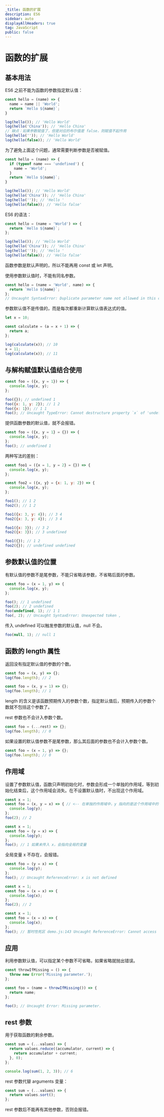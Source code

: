 ```yaml
---
_title: 函数的扩展
description: ES6
sidebar: auto
displayAllHeaders: true
tag: JavaScript
public: false
---
```


# 函数的扩展

## 基本用法

ES6 之前不能为函数的参数指定默认值：

```js
const hello = (name) => {
  name = name || 'World';
  return `Hello ${name}`;
}

log(hello()); // 'Hello World'
log(hello('China')); // 'Hello China'
// 缺点：如果参数赋值了，但是对应的布尔值是 false，则赋值不起作用
log(hello('')); // 'Hello World'
log(hello(false)); // 'Hello World'
```

为了避免上面这个问题，通常需要判断参数是否被赋值。

```js
const hello = (name) => {
  if (typeof name === 'undefined') {
    name = 'World';
  }
  return `Hello ${name}`;
}

log(hello()); // 'Hello World'
log(hello('China')); // 'Hello China'
log(hello('')); // 'Hello '
log(hello(false)); // 'Hello false'
```

ES6 的语法：

```js
const hello = (name = 'World') => {
  return `Hello ${name}`;
};

log(hello()); // 'Hello World'
log(hello('China')); // 'Hello China'
log(hello('')); // 'Hello '
log(hello(false)); // 'Hello false'
```

函数参数是默认声明的，所以不能再用 const 或 let 声明。

使用参数默认值时，不能有同名参数。

```js
const hello = (name = 'World', name) => {
  return `Hello ${name}`;
};
// Uncaught SyntaxError: Duplicate parameter name not allowed in this context
```

参数默认值不是传值的，而是每次都重新计算默认值表达式的值。

```js
let x = 10;

const calculate = (a = x + 1) => {
  return a;
};

log(calculate(x)); // 10
x = 11;
log(calculate(x)); // 11
```

## 与解构赋值默认值结合使用

```js
const foo = ({x, y = 1}) => {
  console.log(x, y);
};

foo({}); // undefined 1
foo({x: 1, y: 2}); // 1 2
foo({x: 1}); // 1 1
foo(); // Uncaught TypeError: Cannot destructure property `x` of 'undefined' or 'null'.
```

提供函数参数的默认值，就不会报错。

```js
const foo = ({x, y = 1} = {}) => {
  console.log(x, y);
};
foo(); // undefined 1
```

两种写法的差别：

```js
const foo1 = ({x = 1, y = 2} = {}) => {
  console.log(x, y);
};

const foo2 = ({x, y} = {x: 1, y: 2}) => {
  console.log(x, y);
};

foo1(); // 1 2
foo2(); // 1 2

foo1({x: 3, y: 4}); // 3 4
foo2({x: 3, y: 4}); // 3 4

foo1({x: 3}); // 3 2
foo2({x: 3}); // 3 undefined

foo1({}); // 1 2
foo2({}); // undefined undefined
```

## 参数默认值的位置

有默认值的参数不是尾参数，不能只省略该参数，不省略后面的参数。

```js
const foo = (x = 1, y) => {
  console.log(x, y);
};

foo(); // 1 undefined
foo(2); // 2 undefined
foo(undefined, 1); // 1 1
foo(, 2); // Uncaught SyntaxError: Unexpected token ,
```

传入 undefined 可以触发参数的默认值，null 不会。

```js
foo(null, 1); // null 1
```

## 函数的 length 属性

返回没有指定默认值的参数的个数。

```js
const foo = (x, y) => {};
log(foo.length); // 2
```

```js
const foo = (x, y = 1) => {};
log(foo.length); // 1
```

length 的含义是该函数预期传入的参数个数，指定默认值后，预期传入的参数个数就不包括这个参数了。

rest 参数也不会计入参数个数。

```js
const foo = (...rest) => {};
log(foo.length); // 0
```

如果设置的默认值参数不是尾参数，那么其后面的参数也不会计入参数个数。

```js
const foo = (x = 1, y) => {};
log(foo.length); // 0
```

## 作用域

设置了参数默认值，函数只声明初始化时，参数会形成一个单独的作用域，等到初始化结束后，这个作用域会消失。在不设置默认值时，不出现这个作用域。

```js
const x = 1;
const foo = (x, y = x) => { // <-- 在单独的作用域中，y 指向的是这个作用域中的 x，即 2
  console.log(y);
};
foo(2); // 2
```

```js
const x = 1;
const foo = (y = x) => {
  console.log(y);
};
foo(); // 1 如果未传入 x，会指向全局的变量
```

全局变量 x 不存在，会报错。

```js
const foo = (y = x) => {
  console.log(y);
};
foo(); // Uncaught ReferenceError: x is not defined
```

```js
const x = 1;
const foo = (x = x) => {
  console.log(x);
};
foo(2); // 2
```

```js
const x = 1;
const foo = (x = x) => {
  console.log(x);
};
foo(); // 暂时性死区 demo.js:143 Uncaught ReferenceError: Cannot access 'x' before initialization
```

## 应用

利用参数默认值，可以指定某个参数不可省略，如果省略就抛出错误。

```js
const throwIfMissing = () => {
  throw new Error('Missing parameter.');
};

const foo = (name = throwIfMissing()) => {
  return name;
};

foo(); // Uncaught Error: Missing parameter.
```

## rest 参数

用于获取函数的剩余参数。

```js
const sum = (...values) => {
  return values.reduce((accumulator, current) => {
    return accumulator + current;
  }, 0);
};

console.log(sum(1, 2, 3)); // 6
```

rest 参数代替 arguments 变量：

```js
const sum = (...values) => {
  return values.sort();
};
```

rest 参数后不能再有其他参数，否则会报错。


